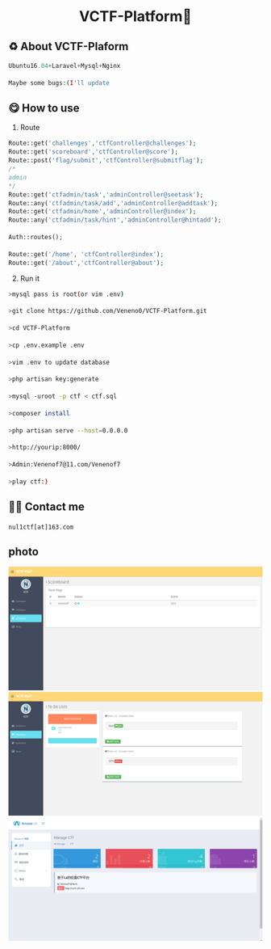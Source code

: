 <h1 align="center">VCTF-Platform🚩</h1>



## ♻ About VCTF-Plaform

```php
Ubuntu16.04+Laravel+Mysql+Nginx

Maybe some bugs:(I'll update
```

## 😋 How to use

1. Route
```php
Route::get('challenges','ctfController@challenges');
Route::get('scoreboard','ctfController@score');
Route::post('flag/submit','ctfController@submitflag');
/*
admin
*/
Route::get('ctfadmin/task','adminController@seetask');
Route::any('ctfadmin/task/add','adminController@addtask');
Route::get('ctfadmin/home','adminController@index');
Route::any('ctfadmin/task/hint','adminController@hintadd');

Auth::routes();

Route::get('/home', 'ctfController@index');
Route::get('/about','ctfController@about');
```

2. Run it

```bash
>mysql pass is root(or vim .env)

>git clone https://github.com/Veneno0/VCTF-Platform.git

>cd VCTF-Platform

>cp .env.example .env

>vim .env to update database

>php artisan key:generate

>mysql -uroot -p ctf < ctf.sql

>composer install

>php artisan serve --host=0.0.0.0

>http://yourip:8000/ 

>Admin:Venenof7@11.com/Venenof7

>play ctf:)
```
## 👨‍💻 Contact me

`nul1ctf[at]163.com`

## photo

<img src="https://github.com/Veneno0/VCTF-Platform/blob/master/1.png">

<img src="https://github.com/Veneno0/VCTF-Platform/blob/master/2.png">

<img src="https://github.com/Veneno0/VCTF-Platform/blob/master/3.png">
